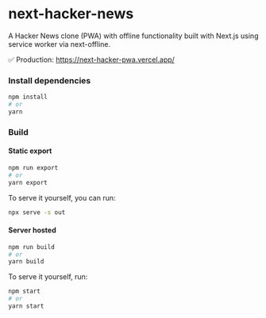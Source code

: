 # next-hacker-news
A Hacker News clone (PWA) with offline functionality built with Next.js using service worker via next-offline.

✅ Production: https://next-hacker-pwa.vercel.app/

### Install dependencies

```bash
npm install
# or
yarn
```

### Build

#### Static export

```bash
npm run export
# or
yarn export
```

To serve it yourself, you can run:

```bash
npx serve -s out
```

#### Server hosted

```bash
npm run build
# or
yarn build
```

To serve it yourself, run:

```bash
npm start
# or
yarn start
```
